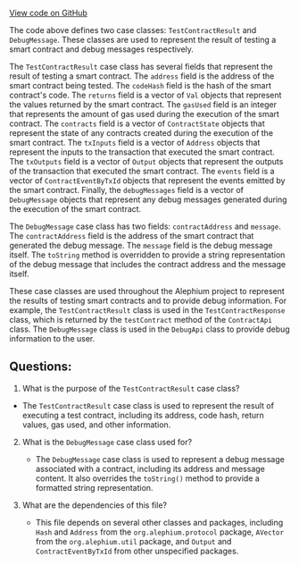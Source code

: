 [View code on GitHub](https://github.com/alephium/alephium/blob/master/api/src/main/scala/org/alephium/api/model/TestContractResult.scala)

The code above defines two case classes: `TestContractResult` and `DebugMessage`. These classes are used to represent the result of testing a smart contract and debug messages respectively. 

The `TestContractResult` case class has several fields that represent the result of testing a smart contract. The `address` field is the address of the smart contract being tested. The `codeHash` field is the hash of the smart contract's code. The `returns` field is a vector of `Val` objects that represent the values returned by the smart contract. The `gasUsed` field is an integer that represents the amount of gas used during the execution of the smart contract. The `contracts` field is a vector of `ContractState` objects that represent the state of any contracts created during the execution of the smart contract. The `txInputs` field is a vector of `Address` objects that represent the inputs to the transaction that executed the smart contract. The `txOutputs` field is a vector of `Output` objects that represent the outputs of the transaction that executed the smart contract. The `events` field is a vector of `ContractEventByTxId` objects that represent the events emitted by the smart contract. Finally, the `debugMessages` field is a vector of `DebugMessage` objects that represent any debug messages generated during the execution of the smart contract.

The `DebugMessage` case class has two fields: `contractAddress` and `message`. The `contractAddress` field is the address of the smart contract that generated the debug message. The `message` field is the debug message itself. The `toString` method is overridden to provide a string representation of the debug message that includes the contract address and the message itself.

These case classes are used throughout the Alephium project to represent the results of testing smart contracts and to provide debug information. For example, the `TestContractResult` class is used in the `TestContractResponse` class, which is returned by the `testContract` method of the `ContractApi` class. The `DebugMessage` class is used in the `DebugApi` class to provide debug information to the user.
## Questions: 
 1. What is the purpose of the `TestContractResult` case class?
   - The `TestContractResult` case class is used to represent the result of executing a test contract, including its address, code hash, return values, gas used, and other information.

2. What is the `DebugMessage` case class used for?
   - The `DebugMessage` case class is used to represent a debug message associated with a contract, including its address and message content. It also overrides the `toString()` method to provide a formatted string representation.

3. What are the dependencies of this file?
   - This file depends on several other classes and packages, including `Hash` and `Address` from the `org.alephium.protocol` package, `AVector` from the `org.alephium.util` package, and `Output` and `ContractEventByTxId` from other unspecified packages.